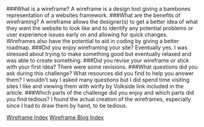 ###What is a wireframe?
A wireframe is a design tool giving a barebones representation of a websites framework.
###What are the benefits of wireframing?
A wireframe allows the designer(s) to get a better idea of what they want the website to look like and to identify any potential problems or user experience issues early on and allowing for quick changes. Wireframes also have the potential to aid in coding by giving a better roadmap.
###Did you enjoy wireframing your site?
Eventually yes. I was stressed about trying to make something good but eventually relaxed and was able to create something.
###Did you revise your wireframe or stick with your first idea?
There were some revisions.
###What questions did you ask during this challenge? What resources did you find to help you answer them?
I wouldn't say I asked many questions but I did spend time visiting sites I like and viewing them with wirify by Volkside link included in the article.
###Which parts of the challenge did you enjoy and which parts did you find tedious?
I found the actual creation of the wireframes, especially since I had to draw them by hand, to be tedious.

[Wireframe Index](/week-2/imgs/Wireframe-index.jpg)
[Wireframe Blog Index](/week-2/imgs/wireframe-blog-index.jpg)